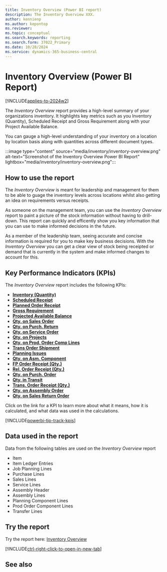```yaml
---
title: Inventory Overview (Power BI report)
description: The Inventory Overview XXX.
author: kennienp
ms.author: kepontop
ms.reviewer: 
ms.topic: conceptual
ms.search.keywords: reporting
ms.search.form: 37022_Primary
ms.date: 10/28/2024
ms.service: dynamics-365-business-central
---
```


# Inventory Overview (Power BI Report)
[!INCLUDE[applies-to-2024w2](includes/applies-to-2024w2.md)]


The *Inventory Overview* report provides a high-level summary of your organizations inventory. It highlights key metrics such as you Inventory (Quantity), Scheduled Receipt and Gross Requirement along with your Project Available Balance.

You can gauge a high-level understanding of your inventory on a location by location basis along with quantities across different document types.

:::image type="content" source="media/inventory/inventory-overview.png" alt-text="Screenshot of the Inventory Overview Power BI Report" lightbox="media/inventory/inventory-overview.png":::

## How to use the report

The *Inventory Overview* is meant for leadership and management for them to be able to guage the inventory levels across locations whilst also getting an idea on requirements versus receipts.

As someone on the management team, you can use the *Inventory Overview* report to paint a picture of the stock information without having to drill-down. This report can quickly and efficently show you key information that you can use to make informed decisions in the future.

As a member of the leadership team, seeing accurate and concise information is required for you to make key business decisions. With the *Inventory Overview* you can get a clear view of stock being receipted or demand that is currently in the system and make informed changes to account for this.

## Key Performance Indicators (KPIs)

The *Inventory Overview* report includes the following KPIs:

- [**Inventory (Quantity)**](inventory-powerbi-kpis.md#inventory-quantity)
- [**Scheduled Receipt**](inventory-powerbi-kpis.md#scheduled-receipt)
- [**Planned Order Receipt**](inventory-powerbi-kpis.md#planned-order-receipt)
- [**Gross Requirement**](inventory-powerbi-kpis.md#gross-requirement)
- [**Projected Available Balance**](inventory-powerbi-kpis.md#projected-available-balance)
- [**Qty. on Sales Order**](inventory-powerbi-kpis.md#qty-on-sales-order)
- [**Qty. on Purch. Return**](inventory-powerbi-kpis.md#qty-on-purch-return)
- [**Qty. on Service Order**](inventory-powerbi-kpis.md#qty-on-service-order)
- [**Qty. on Projects**](inventory-powerbi-kpis.md#qty-on-projects)
- [**Qty. on Prod. Order Comp Lines**](inventory-powerbi-kpis.md#qty-on-prod-order-comp-lines)
- [**Trans Order Shipment**](inventory-powerbi-kpis.md#trans-order-shipment-qty)
- [**Planning Issues**](inventory-powerbi-kpis.md#planning-issues-qty)
- [**Qty. on Asm. Component**](inventory-powerbi-kpis.md#planning-issues-qty)
- [**FP Order Receipt (Qty.)**](inventory-powerbi-kpis.md#fp-order-receipt-qty)
- [**Rel. Order Receipt (Qty.)**](inventory-powerbi-kpis.md#rel-order-receipt-qty)
- [**Qty. on Purch. Order**](inventory-powerbi-kpis.md#qty-on-purch-order)
- [**Qty. in Transit**](inventory-powerbi-kpis.md#qty-in-transit)
- [**Trans. Order Receipt (Qty.)**](inventory-powerbi-kpis.md#trans-order-receipt-qty)
- [**Qty. on Assembly Order**](inventory-powerbi-kpis.md#qty-on-assembly-order)
- [**Qty. on Sales Return Order**](inventory-powerbi-kpis.md#qty-on-sales-return-order)


Click on the link for a KPI to learn more about what it means, how it is calculated, and what data was used in the calculations. 

[!INCLUDE[powerbi-tip-track-kpis](includes/powerbi-tip-track-kpis.md)]

## Data used in the report

Data from the following tables are used on the *Inventory Overview* report
- Item
- Item Ledger Entries
- Job Planning Lines
- Purchase Lines
- Sales Lines
- Service Lines
- Assembly Header
- Assembly Lines
- Planning Component Lines
- Prod Order Component Lines
- Transfer Lines


## Try the report

Try the report here: [Inventory Overview](https://businesscentral.dynamics.com?page=37022)

[!INCLUDE[ctrl-right-click-to-open-in-new-tab](includes/ctrl-right-click-to-open-in-new-tab.md)]

## See also
